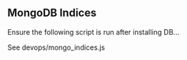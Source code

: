 


MongoDB Indices
---

Ensure the following script is run after installing DB...

See devops/mongo_indices.js
